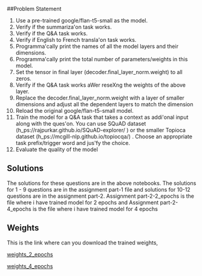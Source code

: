 ##Problem Statement
1. Use a pre-trained google/flan-t5-small as the model.
2. Verify if the summariza'on task works.
3. Verify if the Q&A task works.
4. Verify if English to French transla'on task works.
5. Programma'cally print the names of all the model layers and their dimensions.
6. Programma'cally print the total number of parameters/weights in this model.
7. Set the tensor in final layer (decoder.final_layer_norm.weight) to all zeros.
8. Verify if the Q&A task works aWer reseXng the weights of the above layer.
9. Replace the decoder.final_layer_norm.weight with a layer of smaller dimensions and
adjust all the dependent layers to match the dimension
10. Reload the original google/flan-t5-small model.
11. Train the model for a Q&A task that takes a context as addi'onal input along with the
ques'on. You can use SQuAD dataset (h_ps://rajpurkar.github.io/SQuAD-explorer/ )
or the smaller Topioca dataset (h_ps://mcgill-nlp.github.io/topiocqa/) . Choose an
appropriate task prefix/trigger word and jus'fy the choice.
12. Evaluate the quality of the model




## Solutions


The solutions for these questions are in the above notebooks. 
The solutions for  1 - 9 questions are in the assignment part-1 file and solutions for 10-12 questions are in the assignment part-2. Assignment part-2-2_epochs is the file where i have trained model for 2 epochs and Assignment part-2-4_epochs is the file where i have trained model for 4 epochs

## Weights
This is the link where can you download the trained weights,




[weights_2_epochs](https://drive.google.com/drive/folders/1ax-iUx3h9HRiRrMocGOoK7ZX8-lffsyo?usp=drive_link)

[weights_4_epochs](https://drive.google.com/drive/folders/1xpqE3B-uDXbkMSxLjl9CV8vF0alSRUJx?usp=drive_link)

